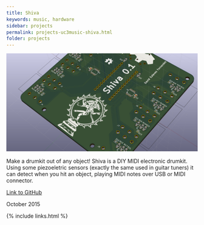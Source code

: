 ```yaml
---
title: Shiva
keywords: music, hardware
sidebar: projects
permalink: projects-uc3music-shiva.html
folder: projects
---
```


<img class="img-rounded" src="img/projects/shiva.png" alt="Shiva feature picture">

Make a drumkit out of any object! Shiva is a DIY MIDI electronic drumkit. Using some piezoeletric sensors (exactly the same used in guitar tuners) it can detect when you hit an object, playing MIDI notes over USB or MIDI connector.

[Link to GitHub](https://github.com/UC3Music/Shiva)

October 2015

{% include links.html %}

